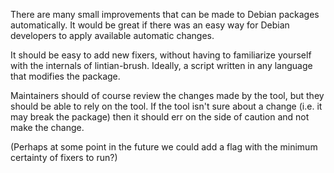 There are many small improvements that can be made to Debian packages
automatically. It would be great if there was an easy way for Debian developers
to apply available automatic changes.

It should be easy to add new fixers, without having to familiarize yourself
with the internals of lintian-brush. Ideally, a script written in any language
that modifies the package.

Maintainers should of course review the changes made by the tool, but they should
be able to rely on the tool. If the tool isn't sure about a change (i.e. it may
break the package) then it should err on the side of caution and not make the
change.

(Perhaps at some point in the future we could add a flag with the minimum
certainty of fixers to run?)

